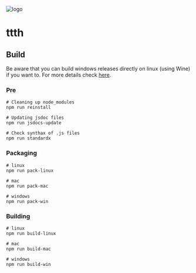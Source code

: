 ![logo](https://raw.githubusercontent.com/yafp/ttth/master/.github/images/logo/128x128.png)

# ttth
## Build
Be aware that you can build windows releases directly on linux (using Wine) if you want to.
For more details check [here](https://blog.aaronlenoir.com/2017/03/03/building-electron-apps-for-windows-on-debian/).

### Pre
```
# Cleaning up node_modules
npm run reinstall

# Updating jsdoc files
npm run jsdocs-update

# Check synthax of .js files
npm run standardx
```

### Packaging
```
# linux
npm run pack-linux

# mac
npm run pack-mac

# windows
npm run pack-win
```

### Building

```
# linux
npm run build-linux

# mac
npm run build-mac

# windows
npm run build-win
```
